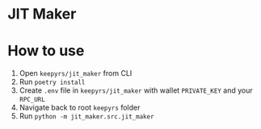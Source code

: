 # JIT Maker

# How to use

1. Open `keepyrs/jit_maker` from CLI
2. Run `poetry install`
3. Create `.env` file in `keepyrs/jit_maker` with wallet `PRIVATE_KEY` and your `RPC_URL`
4. Navigate back to root `keepyrs` folder
5. Run `python -m jit_maker.src.jit_maker`